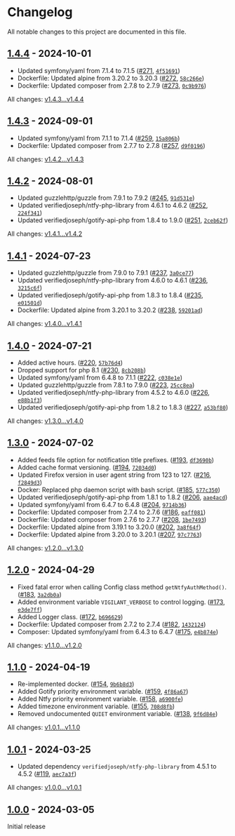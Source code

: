 # Changelog

All notable changes to this project are documented in this file.

## [1.4.4](https://github.com/VerifiedJoseph/vigilant/releases/tag/v1.4.4) - 2024-10-01

- Updated symfony/yaml from 7.1.4 to 7.1.5 ([#271](https://github.com/VerifiedJoseph/vigilant/pull/271), [`4f51691`](https://github.com/VerifiedJoseph/vigilant/commit/4f516912188ace9a399a2a4b9cacb3753a8e5e77))
- Dockerfile: Updated alpine from 3.20.2 to 3.20.3 ([#272](https://github.com/VerifiedJoseph/vigilant/pull/272), [`58c266e`](https://github.com/VerifiedJoseph/vigilant/commit/58c266e0dcf366c02b2d5cf910d41ad0141d60da))
- Dockerfile: Updated composer from 2.7.8 to 2.7.9 ([#273](https://github.com/VerifiedJoseph/vigilant/pull/273), [`0c9b976`](https://github.com/VerifiedJoseph/vigilant/commit/0c9b976d82f51a4832ab0362c47e97fa88d62cdf))

All changes: [v1.4.3...v1.4.4](https://github.com/VerifiedJoseph/vigilant/compare/v1.4.3...v1.4.4)

## [1.4.3](https://github.com/VerifiedJoseph/vigilant/releases/tag/v1.4.3) - 2024-09-01

- Updated symfony/yaml from 7.1.1 to 7.1.4 ([#259](https://github.com/VerifiedJoseph/vigilant/pull/259), [`15a806b`](https://github.com/VerifiedJoseph/vigilant/commit/15a806bfea6e875f881221c4f9e080c677f33914))
- Dockerfile: Updated composer from 2.7.7 to 2.7.8 ([#257](https://github.com/VerifiedJoseph/vigilant/pull/257), [`d9f0196`](https://github.com/VerifiedJoseph/vigilant/commit/d9f019670d10b8d6e69704bef6381b5c301747b3))

All changes: [v1.4.2...v1.4.3](https://github.com/VerifiedJoseph/vigilant/compare/v1.4.2...v1.4.3)

## [1.4.2](https://github.com/VerifiedJoseph/vigilant/releases/tag/v1.4.2) - 2024-08-01

- Updated guzzlehttp/guzzle from 7.9.1 to 7.9.2 ([#245](https://github.com/VerifiedJoseph/vigilant/pull/245), [`91d531e`](https://github.com/VerifiedJoseph/vigilant/commit/91d531e68882e7875f9540fdd376d366635bacd8))
- Updated verifiedjoseph/ntfy-php-library from 4.6.1 to 4.6.2 ([#252](https://github.com/VerifiedJoseph/vigilant/pull/252), [`224f341`](https://github.com/VerifiedJoseph/vigilant/commit/224f341c59e8cd98aea23b11f7736a4a800df39f))
- Updated verifiedjoseph/gotify-api-php from 1.8.4 to 1.9.0 ([#251](https://github.com/VerifiedJoseph/vigilant/pull/251), [`2ceb62f`](https://github.com/VerifiedJoseph/vigilant/commit/2ceb62f5d1b2263d3a0febd77d5d73d9d9474dc7))

All changes: [v1.4.1...v1.4.2](https://github.com/VerifiedJoseph/vigilant/compare/v1.4.1...v1.4.2)

## [1.4.1](https://github.com/VerifiedJoseph/vigilant/releases/tag/v1.4.1) - 2024-07-23

- Updated guzzlehttp/guzzle from 7.9.0 to 7.9.1 ([#237](https://github.com/VerifiedJoseph/vigilant/pull/237), [`3a0ce77`](https://github.com/VerifiedJoseph/vigilant/commit/3a0ce77ee0440dac46a34e18a01add71cdbac642))
- Updated verifiedjoseph/ntfy-php-library from 4.6.0 to 4.6.1 ([#236](https://github.com/VerifiedJoseph/vigilant/pull/236), [`3215c6f`](https://github.com/VerifiedJoseph/vigilant/commit/3215c6f81be2cf02df7e5f2e01615797c01b1614))
- Updated verifiedjoseph/gotify-api-php from 1.8.3 to 1.8.4 ([#235](https://github.com/VerifiedJoseph/vigilant/pull/235), [`e01501d`](https://github.com/VerifiedJoseph/vigilant/commit/e01501da97b8c0cedab59e760cf7a9ec69a3f8af))
- Dockerfile: Updated alpine from 3.20.1 to 3.20.2 ([#238](https://github.com/VerifiedJoseph/vigilant/pull/238), [`59201ad`](https://github.com/VerifiedJoseph/vigilant/commit/59201ad3c02fa8554c1b09d2333a1ebbc40a1dad))

All changes: [v1.4.0...v1.4.1](https://github.com/VerifiedJoseph/vigilant/compare/v1.4.0...v1.4.1)

## [1.4.0](https://github.com/VerifiedJoseph/vigilant/releases/tag/v1.4.0) - 2024-07-21

- Added active hours. ([#220](https://github.com/VerifiedJoseph/vigilant/pull/220), [`57b76d4`](https://github.com/VerifiedJoseph/vigilant/commit/57b76d4bdc7eff11a7236d579a33f0facb712e33))
- Dropped support for php 8.1 ([#230](https://github.com/VerifiedJoseph/vigilant/pull/230), [`8cb208b`](https://github.com/VerifiedJoseph/vigilant/commit/8cb208bc6a139685b71c1c72b2fc3f2fbb0fe55c))
- Updated symfony/yaml from 6.4.8 to 7.1.1 ([#222](https://github.com/VerifiedJoseph/vigilant/pull/222), [`c038e1e`](https://github.com/VerifiedJoseph/vigilant/commit/c038e1e82e557943884439ea5e51d06946197661))
- Updated guzzlehttp/guzzle from 7.8.1 to 7.9.0 ([#223](https://github.com/VerifiedJoseph/vigilant/pull/223), [`25cc8ea`](https://github.com/VerifiedJoseph/vigilant/commit/25cc8ea9ed53f07b860b03d68a16a9a9abdc0f49))
- Updated verifiedjoseph/ntfy-php-library from 4.5.2 to 4.6.0 ([#226](https://github.com/VerifiedJoseph/vigilant/pull/226), [`e88b1f3`](https://github.com/VerifiedJoseph/vigilant/commit/e88b1f333387037cc0c945861bd3d5369ab25bc5))
- Updated verifiedjoseph/gotify-api-php from 1.8.2 to 1.8.3 ([#227](https://github.com/VerifiedJoseph/vigilant/pull/227), [`a53bf80`](https://github.com/VerifiedJoseph/vigilant/commit/a53bf80c3fa413a5d60585baedeb81833eed69ea))

All changes: [v1.3.0...v1.4.0](https://github.com/VerifiedJoseph/vigilant/compare/v1.3.0...v1.4.0)

## [1.3.0](https://github.com/VerifiedJoseph/vigilant/releases/tag/v1.3.0) - 2024-07-02

- Added feeds file option for notification title prefixes. ([#193](https://github.com/VerifiedJoseph/vigilant/pull/193), [`df3690b`](https://github.com/VerifiedJoseph/vigilant/commit/df3690b0caa8d1516cdcf0c911849ddcf1849e20))
- Added cache format versioning. ([#194](https://github.com/VerifiedJoseph/vigilant/pull/194), [`72034d0`](https://github.com/VerifiedJoseph/vigilant/commit/72034d052d25a191313ff4ed9e8122567b933d69))
- Updated Firefox version in user agent string from 123 to 127. ([#216](https://github.com/VerifiedJoseph/vigilant/pull/216), [`f2849d3`](https://github.com/VerifiedJoseph/vigilant/commit/f2849d3b40feb3e8f6a4608d0c05ff8a96e6b9dc))
- Docker: Replaced php daemon script with bash script. ([#185](https://github.com/VerifiedJoseph/vigilant/pull/185), [`577c350`](https://github.com/VerifiedJoseph/vigilant/commit/577c350eb98ecb5510e558825dbc2b8137a420f6))
- Updated verifiedjoseph/gotify-api-php from 1.8.1 to 1.8.2 ([#206](https://github.com/VerifiedJoseph/vigilant/pull/206), [`aae4acd`](https://github.com/VerifiedJoseph/vigilant/commit/aae4acd962cc0ab7e193d6aa0a68bcfdb053d027))
- Updated symfony/yaml from 6.4.7 to 6.4.8 ([#204](https://github.com/VerifiedJoseph/vigilant/pull/204), [`9714b36`](https://github.com/VerifiedJoseph/vigilant/commit/9714b3604096df69b508e76da5d9945db3edbc7e))
- Dockerfile: Updated composer from 2.7.4 to 2.7.6 ([#186](https://github.com/VerifiedJoseph/vigilant/pull/186), [`eaff081`](https://github.com/VerifiedJoseph/vigilant/commit/eaff081adedffa9931741feae7f5a10b40cbc7f2))
- Dockerfile: Updated composer from 2.7.6 to 2.7.7 ([#208](https://github.com/VerifiedJoseph/vigilant/pull/208), [`1be7493`](https://github.com/VerifiedJoseph/vigilant/commit/1be749315cbd6633494ea5db03a1a691e64dfec2))
- Dockerfile: Updated alpine from 3.19.1 to 3.20.0 ([#202](https://github.com/VerifiedJoseph/vigilant/pull/202), [`3a8f64f`](https://github.com/VerifiedJoseph/vigilant/commit/3a8f64f69ce6506c10666c4cba162d3ac807f343))
- Dockerfile: Updated alpine from 3.20.0 to 3.20.1 ([#207](https://github.com/VerifiedJoseph/vigilant/pull/207), [`97c7763`](https://github.com/VerifiedJoseph/vigilant/commit/97c77637b3a08afee6889cb6246e67c5f1b73144))

All changes: [v1.2.0...v1.3.0](https://github.com/VerifiedJoseph/vigilant/compare/v1.2.0...v1.3.0)

## [1.2.0](https://github.com/VerifiedJoseph/vigilant/releases/tag/v1.2.0) - 2024-04-29

- Fixed fatal error when calling Config class method `getNtfyAuthMethod()`. ([#183](https://github.com/VerifiedJoseph/vigilant/pull/183), [`3a2db0a`](https://github.com/VerifiedJoseph/vigilant/commit/3a2db0afb1d32e0d8079b181a4f758d32b52d963))
- Added environment variable `VIGILANT_VERBOSE` to control logging. ([#173](https://github.com/VerifiedJoseph/vigilant/pull/173), [`e3de7ff`](https://github.com/VerifiedJoseph/vigilant/commit/e3de7ff61503b6fd3f770c985b9642299b58e733))
- Added Logger class. ([#172](https://github.com/VerifiedJoseph/vigilant/pull/172), [`b696629`](https://github.com/VerifiedJoseph/vigilant/commit/b696629bc82d791c55813367621a88436a2d99e8))
- Dockerfile: Updated composer from 2.7.2 to 2.7.4 ([#182](https://github.com/VerifiedJoseph/vigilant/pull/182), [`1432124`](https://github.com/VerifiedJoseph/vigilant/commit/14321247797e584ae56633f3b36cebb7e8c85421))
- Composer: Updated symfony/yaml from 6.4.3 to 6.4.7 ([#175](https://github.com/VerifiedJoseph/vigilant/pull/175), [`e4b874e`](https://github.com/VerifiedJoseph/vigilant/commit/e4b874e1a383ccb4347964b04074450cd74aebb2))

All changes: [v1.1.0...v1.2.0](https://github.com/VerifiedJoseph/vigilant/compare/v1.1.0...v1.2.0)

## [1.1.0](https://github.com/VerifiedJoseph/vigilant/releases/tag/v1.1.0) - 2024-04-19

- Re-implemented docker. ([#154](https://github.com/VerifiedJoseph/vigilant/pull/154), [`9b6b8d3`](https://github.com/VerifiedJoseph/vigilant/commit/9b6b8d3660053de8277ab3bf2c74815460e066af))
- Added Gotify priority environment variable. ([#159](https://github.com/VerifiedJoseph/vigilant/pull/159), [`4f86a67`](https://github.com/VerifiedJoseph/vigilant/commit/4f86a676f209e1b9e76af6f2c150d09f3290f33e))
- Added Ntfy priority environment variable. ([#158](https://github.com/VerifiedJoseph/vigilant/pull/158), [`a6900fe`](https://github.com/VerifiedJoseph/vigilant/commit/a6900fed4eef12346338407fa61997687fd5a581))
- Added timezone environment variable. ([#155](https://github.com/VerifiedJoseph/vigilant/pull/155), [`708d8fb`](https://github.com/VerifiedJoseph/vigilant/commit/708d8fb640d14717739a5bc2a409680e50351324))
- Removed undocumented `QUIET` environment variable. ([#138](https://github.com/VerifiedJoseph/vigilant/pull/138), [`9f6d84e`](https://github.com/VerifiedJoseph/vigilant/commit/9f6d84eb4d52b53eb9aff3bbeff1d5934cf60385))

All changes: [v1.0.1...v1.1.0](https://github.com/VerifiedJoseph/vigilant/compare/v1.0.1...v1.1.0)

## [1.0.1](https://github.com/VerifiedJoseph/vigilant/releases/tag/v1.0.1) - 2024-03-25

- Updated dependency `verifiedjoseph/ntfy-php-library` from 4.5.1 to 4.5.2 ([#119](https://github.com/VerifiedJoseph/vigilant/pull/119), [`aec7a3f`](https://github.com/VerifiedJoseph/vigilant/commit/aec7a3fa906996ff99fcfa9318fd6ae0f842c94d))

All changes: [v1.0.0...v1.0.1](https://github.com/VerifiedJoseph/vigilant/compare/v1.0.0...v1.0.1)

## [1.0.0](https://github.com/VerifiedJoseph/vigilant/releases/tag/v1.0.0) - 2024-03-05

Initial release

